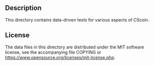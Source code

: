 Description
------------

This directory contains data-driven tests for various aspects of CScoin.

License
--------

The data files in this directory are distributed under the MIT software
license, see the accompanying file COPYING or
https://www.opensource.org/licenses/mit-license.php.

